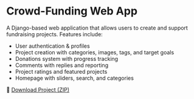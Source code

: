 # **Crowd-Funding Web App**
A Django-based web application that allows users to create and support fundraising projects.
Features include:

* User authentication & profiles
* Project creation with categories, images, tags, and target goals
* Donations system with progress tracking
* Comments with replies and reporting
* Project ratings and featured projects
* Homepage with sliders, search, and categories

📂 [Download Project (ZIP)](https://drive.google.com/file/d/18T-HY_qvh1UDTzeUG2c0up9AD17f_C6j/view?usp=drive_link)



